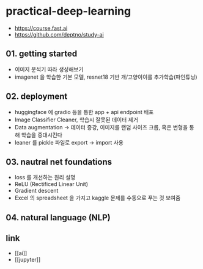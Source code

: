 # practical-deep-learning
+ https://course.fast.ai
+ https://github.com/deptno/study-ai

## 01. getting started
- 이미지 분석기 따라 생성해보기
- imagenet 을 학습한 기본 모델, resnet18 기반 개/고양이이를 추가학습(파인튜닝)

## 02. deployment
- huggingface 에 gradio 등을 통한 app + api endpoint 배포
- Image Classifier Cleaner, 학습시 잘못된 데이터 제거
- Data augmentation -> 데이터 증강, 이미지를 랜덤 사이즈 크롭, 혹은 변형을 통해 학습을 증대시킨다
- leaner 를 pickle 파일로 export -> import 사용

## 03. nautral net foundations
- loss 를 개선하는 원리 설명
- ReLU (Rectificed Linear Unit)
- Gradient descent
- Excel 의 spreadsheet 을 가지고 kaggle 문제를 수동으로 푸는 것 보여줌

## 04. natural language (NLP)

## link
- [[ai]]
- [[jupyter]]

